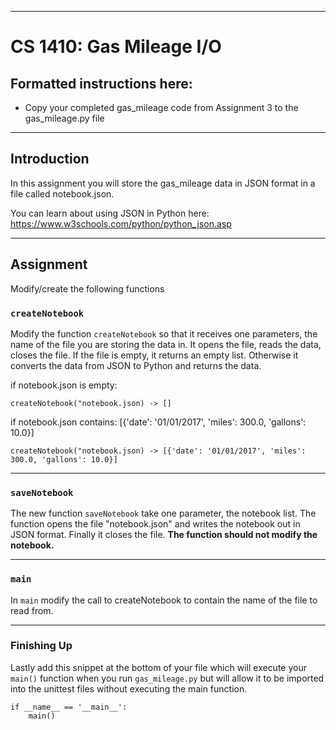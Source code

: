 ----------------------------------

# CS 1410: Gas Mileage I/O

## Formatted instructions here:

- Copy your completed gas_mileage code from Assignment 3 to the gas_mileage.py file

----------------------------------

## Introduction

In this assignment you will store the gas_mileage data in JSON format in a file called notebook.json.

You can learn about using JSON in Python here:
https://www.w3schools.com/python/python_json.asp 

----------------------------------

## Assignment

Modify/create the following functions

### `createNotebook`

Modify the function `createNotebook` so that it receives one parameters, the name of the file you are storing the data in.  It opens the file, reads the data, closes the file. If the file is empty, it returns an empty list. Otherwise it converts the data from JSON to Python and returns the data. 

if notebook.json is empty:
```language-python
createNotebook("notebook.json) -> []
```
if notebook.json contains: [{'date': '01/01/2017', 'miles': 300.0, 'gallons': 10.0}]
```language-python
createNotebook("notebook.json) -> [{'date': '01/01/2017', 'miles': 300.0, 'gallons': 10.0}]
```
-----------------------------------

### `saveNotebook`

The new function `saveNotebook` take one parameter, the notebook list. The function opens the file "notebook.json" and writes the notebook out in JSON format. Finally it closes the file. **The function should not modify the notebook.**

-----------------------------------

### `main`

In `main` modify the call to createNotebook to contain the name of the file to read from.

-----------------------------------

### Finishing Up

Lastly add this snippet at the bottom of your file which will execute your `main()` function when you run `gas_mileage.py` but will allow it to be imported into the unittest files without executing the main function.

```language-python
if __name__ == '__main__':
    main()
```
